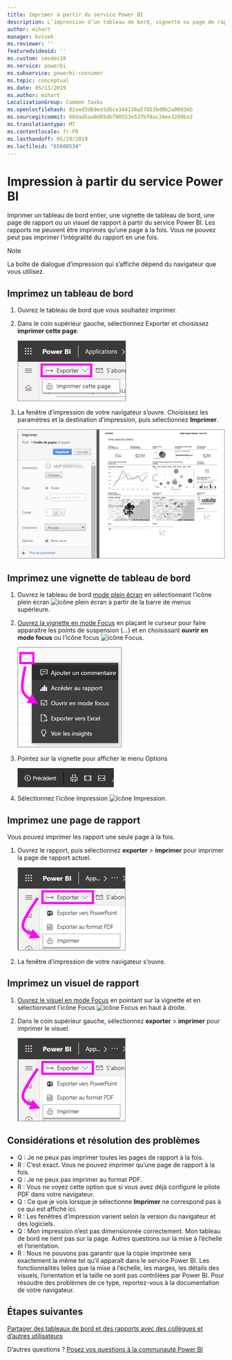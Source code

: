 ```yaml
---
title: Imprimer à partir du service Power BI
description: L’impression d’un tableau de bord, vignette ou page de rapport à partir du service Power BI.
author: mihart
manager: kvivek
ms.reviewer: ''
featuredvideoid: ''
ms.custom: seodec18
ms.service: powerbi
ms.subservice: powerbi-consumer
ms.topic: conceptual
ms.date: 05/13/2019
ms.author: mihart
LocalizationGroup: Common tasks
ms.openlocfilehash: 02aed3d69ee5d6ce344138a57853bd0b2a06036b
ms.sourcegitcommit: 60dad5aa0d85db790553e537bf8ac34ee3289ba3
ms.translationtype: MT
ms.contentlocale: fr-FR
ms.lasthandoff: 05/29/2019
ms.locfileid: "65608534"
---
```

# <a name="printing-from-the-power-bi-service"></a>Impression à partir du service Power BI
Imprimer un tableau de bord entier, une vignette de tableau de bord, une page de rapport ou un visuel de rapport à partir du service Power BI. Les rapports ne peuvent être imprimés qu’une page à la fois. Vous ne pouvez peut pas imprimer l’intégralité du rapport en une fois.

   > [!NOTE]
   > La boîte de dialogue d’impression qui s’affiche dépend du navigateur que vous utilisez.
   > 
## <a name="print-a-dashboard"></a>Imprimez un tableau de bord
1. Ouvrez le tableau de bord que vous souhaitez imprimer.
2. Dans le coin supérieur gauche, sélectionnez Exporter et choisissez **imprimer cette page**.
   
    ![Option d’impression du tableau de bord](./media/end-user-print/power-bi-dashboard-print.png)
3. La fenêtre d’impression de votre navigateur s’ouvre. Choisissez les paramètres et la destination d’impression, puis sélectionnez **Imprimer**.
   

   
    ![boîte de dialogue Imprimer](./media/end-user-print/pbi_print_dash_new2.png)

## <a name="print-a-dashboard-tile"></a>Imprimez une vignette de tableau de bord
1. Ouvrez le tableau de bord [mode plein écran](end-user-focus.md) en sélectionnant l’icône plein écran ![icône plein écran](./media/end-user-print/power-bi-full-screen-icon.png) à partir de la barre de menus supérieure.
3. [Ouvrez la vignette en mode Focus](end-user-focus.md) en plaçant le curseur pour faire apparaître les points de suspension (...) et en choisissant **ouvrir en mode focus** ou l’icône focus ![icône Focus](./media/end-user-print/power-bi-focus-icon.png).
   
    ![menu des points de suspension](./media/end-user-print/power-bi-menu-options.png)
4. Pointez sur la vignette pour afficher le menu Options
   
    ![menu d’options Plein écran](./media/end-user-print/menu-options-new.png)
4. Sélectionnez l’icône Impression ![icône Impression](./media/end-user-print/print-icon.png).     
   

## <a name="print-a-report-page"></a>Imprimez une page de rapport
Vous pouvez imprimer les rapport une seule page à la fois.

1. Ouvrez le rapport, puis sélectionnez **exporter** > **imprimer** pour imprimer la page de rapport actuel.
   
    ![menu Fichier Power BI](./media/end-user-print/power-bi-report-print.png)
3. La fenêtre d’impression de votre navigateur s’ouvre.
   


## <a name="print-a-report-visual"></a>Imprimez un visuel de rapport
1. [Ouvrez le visuel en mode Focus](end-user-focus.md) en pointant sur la vignette et en sélectionnant l’icône Focus ![icône Focus](./media/end-user-print/power-bi-focus-icon.png) en haut à droite.

2. Dans le coin supérieur gauche, sélectionnez **exporter** > **imprimer** pour imprimer le visuel.

    ![menu Fichier Power BI](./media/end-user-print/power-bi-report-print.png)



## <a name="considerations-and-troubleshooting"></a>Considérations et résolution des problèmes

* Q : Je ne peux pas imprimer toutes les pages de rapport à la fois.    
* R : C’est exact. Vous ne pouvez imprimer qu’une page de rapport à la fois.
* Q : Je ne peux pas imprimer au format PDF.    
* R : Vous ne voyez cette option que si vous avez déjà configuré le pilote PDF dans votre navigateur.    
* Q : Ce que je vois lorsque je sélectionne **Imprimer** ne correspond pas à ce qui est affiché ici.    
* R : Les fenêtres d’impression varient selon la version du navigateur et des logiciels.
* Q : Mon impression n’est pas dimensionnée correctement.  Mon tableau de bord ne tient pas sur la page. Autres questions sur la mise à l’échelle et l’orientation.    
* R : Nous ne pouvons pas garantir que la copie imprimée sera exactement la même tel qu’il apparaît dans le service Power BI. Les fonctionnalités telles que la mise à l’échelle, les marges, les détails des visuels, l’orientation et la taille ne sont pas contrôlées par Power BI. Pour résoudre des problèmes de ce type, reportez-vous à la documentation de votre navigateur.      

## <a name="next-steps"></a>Étapes suivantes
[Partager des tableaux de bord et des rapports avec des collègues et d’autres utilisateurs](../service-share-dashboards.md)

D’autres questions ? [Posez vos questions à la communauté Power BI](http://community.powerbi.com/)

